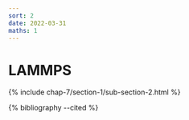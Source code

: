 ```yaml
---
sort: 2
date: 2022-03-31
maths: 1
---
```


# LAMMPS

{% include chap-7/section-1/sub-section-2.html %}

{% bibliography --cited %}

